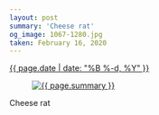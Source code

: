 ```yaml
---
layout: post
summary: 'Cheese rat'
og_image: 1067-1280.jpg
taken: February 16, 2020
---
```


<div class="post">
 <time>
  <a href="/1067">
   {{ page.date | date: "%B %-d, %Y" }}
  </a>
 </time>
 <a href="/1067">
  <figure data-taken="2/16/2020">
   <img alt="{{ page.summary }}" sizes="(min-width: 700px) 50vw, calc(100vw - 2rem)" src="{{ site.assets_url }}/1067-640.jpg" srcset="{{ site.assets_url }}/1067-320.jpg 320w, {{ site.assets_url }}/1067-640.jpg 640w, {{ site.assets_url }}/1067-960.jpg 960w, {{ site.assets_url }}/1067-1280.jpg 1280w"/>
  </figure>
 </a>
 <span>
  Cheese rat
 </span>
</div>
